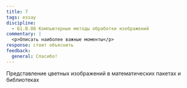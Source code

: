```yaml
---
title: 7
tags: essay
discipline:
  - Б1.В.08 Компьютерные методы обработки изображений
commentary: |
  <p>Описать наиболее важные моменты</p>
response: стоит объяснить
feedback:
  general: Cпасибо!
---
```


Представление цветных изображений в математических пакетах и библиотеках